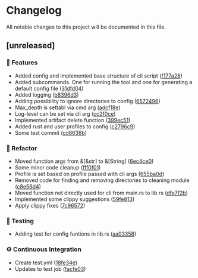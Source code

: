 # Changelog

All notable changes to this project will be documented in this file.

## [unreleased]

### <!-- 1 --> 🚀 Features

- Added config and implemented base structure of cli script ([f177a28](f177a285f1aa949217d49621eb99ecf196eb8e0f))
- Added subcommands. One for running the tool and one for generating a default config file ([31dfd04](31dfd04c266acfaf01a9b7b149b589a971caa8f9))
- Added logging ([b8396d3](b8396d33348221709a1743222295382a9b3695e5))
- Adding possibility to ignore directories to config ([6572496](6572496339022f1a090dd9a4f7131c5e00b330e1))
- Max_depth is settabl via cmd arg ([adcf18e](adcf18e07821934c7eec8791afeb101121d840a6))
- Log-level can be set via cli arg ([cc2f0ce](cc2f0ce5a0bda0097006051c2264b331ac54ba87))
- Implemented artifact delete function ([399ec51](399ec51dc6a386d813e9b4239b1a96686cd6051b))
- Added rust and user profiles to config ([c2796c9](c2796c9c7b4b9ddeb15306669d22ab273c900cc7))
- Some test commit ([cd8638b](cd8638b53687745bb7156e2ff1bab37d5f3586cb))

### <!-- 5 -->🔨 Refactor

- Moved function args from &[&str] to &[String] ([6ec4ce0](6ec4ce095676ae880a624b351ac4dbeb56e12529))
- Some minor code cleanup ([fff0f01](fff0f01a47043d03ae9180939be14cd85fda5e3e))
- Profile is set based on profile passed with cli args ([655ba0d](655ba0d20af4e97e0ea606d24213c6858fab7a31))
- Removed code for finding and removing directories to cleaning module ([c8e56d4](c8e56d411da46b854b0b1c2317386b25b0a69b4e))
- Moved function not directly used for cli from main.rs to lib.rs ([dfe7f2b](dfe7f2b64cdac57b4decad27c846f3f9293955fe))
- Implemented some clippy suggestions ([59fe813](59fe813d109a115ca0f3305fecdc723d54bd7e7f))
- Apply clippy fixes ([7c96572](7c96572d93a5d4c6082df4cf1a058192a3bd0327))

### <!-- 6 --> 🧪 Testing

- Adding test for config funtions in lib.rs ([aa03358](aa0335816d339bbf2e08a2009ec9c26c9c2130da))

### <!-- 7 --> ⚙️ Continuous Integration

- Create test.yml ([18fe34e](18fe34ebeb5a4f0d912d24a3c7eb93301f1d2a5a))
- Updates to test job ([facfe03](facfe03825b680373aee6d8e9bfa0beb44c48124))

<!-- generated by git-cliff -->
